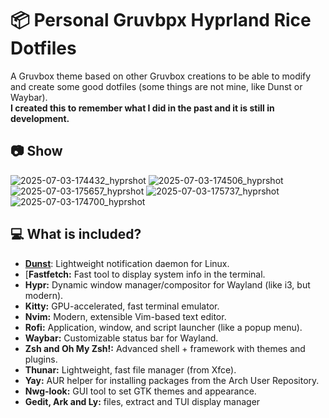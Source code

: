 # 📦 Personal Gruvbpx Hyprland Rice Dotfiles
A  Gruvbox theme based on other Gruvbox creations to be able to modify and create some good dotfiles (some things are not mine, like Dunst or Waybar).<br> **I created this to remember what I did in the past and it is still in development.**

## 📷 Show
![2025-07-03-174432_hyprshot](https://github.com/user-attachments/assets/5f3f2089-5ec7-4b37-b975-0bc7411f2ddb)
![2025-07-03-174506_hyprshot](https://github.com/user-attachments/assets/2cf1ee06-6ded-45de-ab2e-0d1e7bd1fbe0)
![2025-07-03-175657_hyprshot](https://github.com/user-attachments/assets/00542eac-7d2f-4e87-a003-0ff2d23f3678)
![2025-07-03-175737_hyprshot](https://github.com/user-attachments/assets/452e50dc-b388-4d32-8066-822c205ba26f)
![2025-07-03-174700_hyprshot](https://github.com/user-attachments/assets/7b751e05-0fe7-474d-856c-600617046309)

## 💻 What is included?
- [**Dunst**](https://github.com/dunst-project/dunst): Lightweight notification daemon for Linux.
- [**Fastfetch:** Fast tool to display system info in the terminal.
- **Hypr:** Dynamic window manager/compositor for Wayland (like i3, but modern).
- **Kitty:** GPU-accelerated, fast terminal emulator.
- **Nvim:** Modern, extensible Vim-based text editor.
- **Rofi:** Application, window, and script launcher (like a popup menu).
- **Waybar:** Customizable status bar for Wayland.
- **Zsh and Oh My Zsh!:** Advanced shell + framework with themes and plugins.
- **Thunar:** Lightweight, fast file manager (from Xfce).
- **Yay:** AUR helper for installing packages from the Arch User Repository.
- **Nwg-look:** GUI tool to set GTK themes and appearance.
- **Gedit, Ark and Ly:** files, extract and TUI display manager
